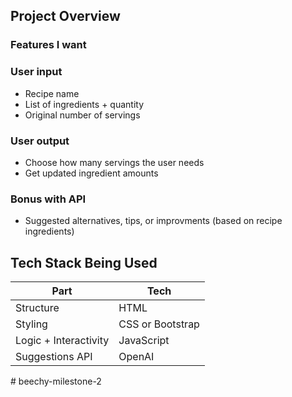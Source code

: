 ## Project Overview
  ### Features I want
  ### User input
  * Recipe name
  * List of ingredients + quantity
  * Original number of servings
  ### User output
  * Choose how many servings the user needs
  * Get updated ingredient amounts
  ### Bonus with API
  * Suggested alternatives, tips, or improvments (based on recipe ingredients)

## Tech Stack Being Used
  | Part                  | Tech                           |
| --------------------- | ------------------------------ |
| Structure             | HTML                           |
| Styling               | CSS or Bootstrap               |
| Logic + Interactivity | JavaScript                     |
| Suggestions API       | OpenAI |



#   b e e c h y - m i l e s t o n e - 2  
 